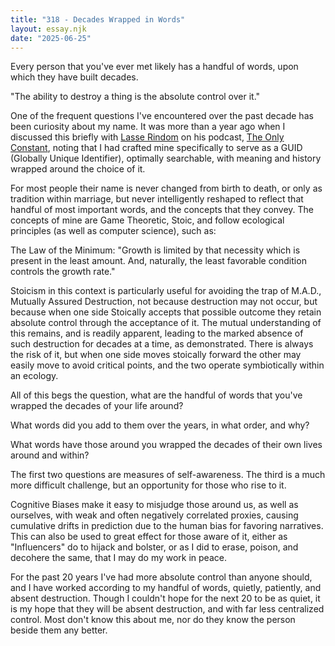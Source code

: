 ```yaml
---
title: "318 - Decades Wrapped in Words"
layout: essay.njk
date: "2025-06-25"
---
```


Every person that you've ever met likely has a handful of words, upon which they have built decades.

"The ability to destroy a thing is the absolute control over it."

One of the frequent questions I've encountered over the past decade has been curiosity about my name. It was more than a year ago when I discussed this briefly with [Lasse Rindom](https://www.linkedin.com/in/lasserindom/) on his podcast, [The Only Constant](https://open.spotify.com/episode/5F4ZYv5HC1T20javPclKRl?si=ec762a1f625e4e31&nd=1&dlsi=6654881240064222), noting that I had crafted mine specifically to serve as a GUID (Globally Unique Identifier), optimally searchable, with meaning and history wrapped around the choice of it.

For most people their name is never changed from birth to death, or only as tradition within marriage, but never intelligently reshaped to reflect that handful of most important words, and the concepts that they convey. The concepts of mine are Game Theoretic, Stoic, and follow ecological principles (as well as computer science), such as:

The Law of the Minimum: "Growth is limited by that necessity which is present in the least amount. And, naturally, the least favorable condition controls the growth rate."

Stoicism in this context is particularly useful for avoiding the trap of M.A.D., Mutually Assured Destruction, not because destruction may not occur, but because when one side Stoically accepts that possible outcome they retain absolute control through the acceptance of it. The mutual understanding of this remains, and is readily apparent, leading to the marked absence of such destruction for decades at a time, as demonstrated. There is always the risk of it, but when one side moves stoically forward the other may easily move to avoid critical points, and the two operate symbiotically within an ecology.

All of this begs the question, what are the handful of words that you've wrapped the decades of your life around?

What words did you add to them over the years, in what order, and why?

What words have those around you wrapped the decades of their own lives around and within?

The first two questions are measures of self-awareness. The third is a much more difficult challenge, but an opportunity for those who rise to it.

Cognitive Biases make it easy to misjudge those around us, as well as ourselves, with weak and often negatively correlated proxies, causing cumulative drifts in prediction due to the human bias for favoring narratives. This can also be used to great effect for those aware of it, either as "Influencers" do to hijack and bolster, or as I did to erase, poison, and decohere the same, that I may do my work in peace.

For the past 20 years I've had more absolute control than anyone should, and I have worked according to my handful of words, quietly, patiently, and absent destruction. Though I couldn't hope for the next 20 to be as quiet, it is my hope that they will be absent destruction, and with far less centralized control. Most don't know this about me, nor do they know the person beside them any better. 